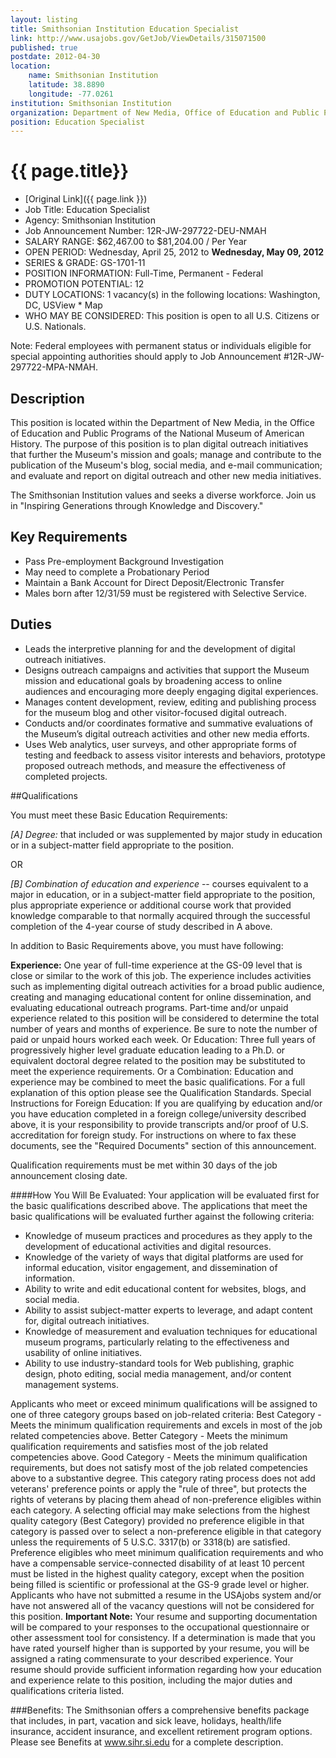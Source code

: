 ```yaml
---
layout: listing
title: Smithsonian Institution Education Specialist
link: http://www.usajobs.gov/GetJob/ViewDetails/315071500
published: true
postdate: 2012-04-30
location:
    name: Smithsonian Institution
    latitude: 38.8890
    longitude: -77.0261
institution: Smithsonian Institution
organization: Department of New Media, Office of Education and Public Programs of the National Museum of American History
position: Education Specialist
---
```



# {{ page.title}}

* [Original Link]({{ page.link }})
* Job Title: Education Specialist
* Agency: Smithsonian Institution
* Job Announcement Number: 12R-JW-297722-DEU-NMAH
* SALARY RANGE:	$62,467.00 to $81,204.00 / Per Year
* OPEN PERIOD: Wednesday, April 25, 2012 to **Wednesday, May 09, 2012**
* SERIES & GRADE: GS-1701-11
* POSITION INFORMATION:	Full-Time, Permanent - Federal
* PROMOTION POTENTIAL: 12
* DUTY LOCATIONS: 1 vacancy(s) in the following locations: Washington, DC, USView * Map
* WHO MAY BE CONSIDERED: This position is open to all U.S. Citizens or U.S. Nationals.

Note: Federal employees with permanent status or individuals eligible for special appointing authorities should apply to Job Announcement #12R-JW-297722-MPA-NMAH.

## Description 
This position is located within the Department of New Media, in the Office of Education and Public Programs of the National Museum of American History.  The purpose of this position is to plan digital outreach initiatives that further the Museum's mission and goals; manage and contribute to the publication of the Museum's blog, social media, and e-mail communication; and evaluate and report on digital outreach and other new media initiatives.

The Smithsonian Institution values and seeks a diverse workforce. Join us in "Inspiring Generations through Knowledge and Discovery."

## Key Requirements

* Pass Pre-employment Background Investigation
* May need to complete a Probationary Period
* Maintain a Bank Account for Direct Deposit/Electronic Transfer
* Males born after 12/31/59 must be registered with Selective Service.

## Duties

* Leads the interpretive planning for and the development of digital outreach initiatives. 
* Designs outreach campaigns and activities that support the Museum mission and educational goals by broadening access to online audiences and encouraging more deeply engaging digital experiences. 
* Manages content development, review, editing and publishing process for the museum blog and other visitor-focused digital outreach.
* Conducts and/or coordinates formative and summative evaluations of the Museum’s digital outreach activities and other new media efforts. 
* Uses Web analytics, user surveys, and other appropriate forms of testing and feedback to assess visitor interests and behaviors, prototype proposed outreach methods, and measure the effectiveness of completed projects.

##Qualifications

You must meet these Basic Education Requirements:

*[A] Degree:* that included or was supplemented by major study in education or in a subject-matter field appropriate to the position.

OR

*[B] Combination of education and experience* -- courses equivalent to a major in education, or in a subject-matter field appropriate to the position, plus appropriate experience or additional course work that provided knowledge comparable to that normally acquired through the successful completion of the 4-year course of study described in A above.

In addition to Basic Requirements above, you must have following:

**Experience:** One year of full-time experience at the GS-09 level that is close or similar to the work of this job. The experience includes activities such as implementing digital outreach activities for a broad public audience, creating and managing educational content for online dissemination, and evaluating educational outreach programs. Part-time and/or unpaid experience related to this position will be considered to determine the total number of years and months of experience. Be sure to note the number of paid or unpaid hours worked each week. Or Education: Three full years of progressively higher level graduate education leading to a Ph.D. or equivalent doctoral degree related to the position may be substituted to meet the experience requirements.  Or a Combination: Education and experience may be combined to meet the basic qualifications. For a full explanation of this option please see the Qualification Standards. Special Instructions for Foreign Education: If you are qualifying by education and/or you have education completed in a foreign college/university described above, it is your responsibility to provide transcripts and/or proof of U.S. accreditation for foreign study. For instructions on where to fax these documents, see the "Required Documents" section of this announcement.


Qualification requirements must be met within 30 days of the job announcement closing date.

####How You Will Be Evaluated:
Your application will be evaluated first for the basic qualifications described above. The applications that meet the basic qualifications will be evaluated further against the following criteria:

* Knowledge of museum practices and procedures as they apply to the development of educational activities and digital resources.
* Knowledge of the variety of ways that digital platforms are used for informal education, visitor engagement, and dissemination of information.
* Ability to write and edit educational content for websites, blogs, and social media.
* Ability to assist subject-matter experts to leverage, and adapt content for, digital outreach initiatives.
* Knowledge of measurement and evaluation techniques for educational museum programs, particularly relating to the effectiveness and usability of online initiatives.
* Ability to use industry-standard tools for Web publishing, graphic design, photo editing, social media management, and/or content management systems.


Applicants who meet or exceed minimum qualifications will be assigned to one of three category groups based on job-related criteria: Best Category - Meets the minimum qualification requirements and excels in most of the job related competencies above. Better Category - Meets the minimum qualification requirements and satisfies most of the job related competencies above. Good Category - Meets the minimum qualification requirements, but does not satisfy most of the job related competencies above to a substantive degree. This category rating process does not add veterans' preference points or apply the "rule of three", but protects the rights of veterans by placing them ahead of non-preference eligibles within each category. A selecting official may make selections from the highest quality category (Best Category) provided no preference eligible in that category is passed over to select a non-preference eligible in that category unless the requirements of 5 U.S.C. 3317(b) or 3318(b) are satisfied. Preference eligibles who meet minimum qualification requirements and who have a compensable service-connected disability of at least 10 percent must be listed in the highest quality category, except when the position being filled is scientific or professional at the GS-9 grade level or higher. Applicants who have not submitted a resume in the USAjobs system and/or have not answered all of the vacancy questions will not be considered for this position. **Important Note:** Your resume and supporting documentation will be compared to your responses to the occupational questionnaire or other assessment tool for consistency. If a determination is made that you have rated yourself higher than is supported by your resume, you will be assigned a rating commensurate to your described experience. Your resume should provide sufficient information regarding how your education and experience relate to this position, including the major duties and qualifications criteria listed. 

###Benefits:
The Smithsonian offers a comprehensive benefits package that includes, in part, vacation and sick leave, holidays, health/life insurance, accident insurance, and excellent retirement program options. Please see Benefits at www.sihr.si.edu for a complete description.




